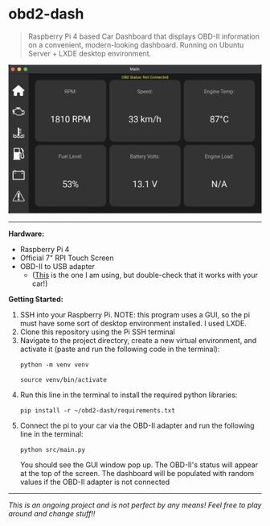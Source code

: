 # obd2-dash
> Raspberry Pi 4 based Car Dashboard that displays OBD-II information on a convenient, modern-looking dashboard. Running on Ubuntu Server + LXDE desktop environment.

![alt text](https://github.com/jpsullivan234/obd2-dash/blob/main/src/utils/dashboard-preview.png "dashboard preview")

---

**Hardware:**
- Raspberry Pi 4
- Official 7" RPI Touch Screen
- OBD-II to USB adapter
    - ([This](https://www.amazon.com/bbfly-BF32301-OBD-II-Windows-Diagnostic-Scanner/dp/B01N22B3FQ) is the one I am using, but double-check that it works with your car!)

**Getting Started:**
1. SSH into your Raspberry Pi. NOTE: this program uses a GUI, so the pi must have some sort of desktop environment installed. I used LXDE.
2. Clone this repository using the Pi SSH terminal
4. Navigate to the project directory, create a new virtual environment, and activate it (paste and run the following code in the terminal):
   ```
   python -m venv venv
   ```
   ```
   source venv/bin/activate
   ```
5. Run this line in the terminal to install the required python libraries:
   ```
   pip install -r ~/obd2-dash/requirements.txt
   ```
6. Connect the pi to your car via the OBD-II adapter and run the following line in the terminal:
   ```
   python src/main.py
   ```
   You should see the GUI window pop up. The OBD-II's status will appear at the top of the screen.
   The dashboard will be populated with random values if the OBD-II adapter is not connected

---


*This is an ongoing project and is not perfect by any means! Feel free to play around and change stuff!!*
   
